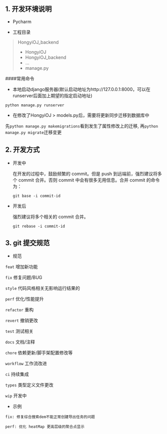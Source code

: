 ## 1. 开发环境说明

- Pycharm

- 工程目录
> HongyiOJ_backend
> - HongyiOJ
> - HongyiOJ_backend
> - ...
> - manage.py
> 

####常用命令
- 本地启动django服务器(默认启动地址为http://127.0.0.1:8000，可以在runserver后面加上期望的指定启动地址)

`python manage.py runserver`

- 在修改了HongyiOJ > models.py后，需要将更新同步迁移到数据库中

先`python manage.py makemigrations`看到发生了属性修改上的迁移, 再`python manage.py migrate`迁移变更

## 2. 开发方式

- 开发中

  在开发的过程中，鼓励频繁的 commit。但是 push 到远端前，强烈建议将多个 commit 合并。否则 commit 中会有很多无用信息。合并 commit 的命令为：

  `git base -i commit-id`

* 开发后

  强烈建议将多个相关的 commit 合并。

  `git rebase -i commit-id`

## 3. git 提交规范

- 规范

`feat` 增加新功能

`fix` 修复问题/BUG

`style` 代码风格相关无影响运行结果的

`perf` 优化/性能提升

`refactor` 重构

`revert` 撤销更改

`test` 测试相关

`docs` 文档/注释

`chore` 依赖更新/脚手架配置修改等

`workflow` 工作流改进

`ci` 持续集成

`types` 类型定义文件更改

`wip` 开发中

- 示例

```
fix: 修复综合搜索dem不能正常创建导出任务的问题

perf: 优化 heatMap 更高层级的聚合点显示
```
